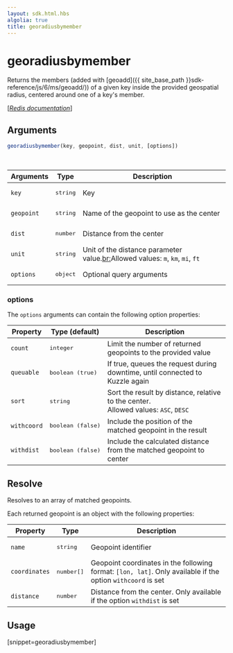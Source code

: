 ```yaml
---
layout: sdk.html.hbs
algolia: true
title: georadiusbymember
---
```


# georadiusbymember

Returns the members (added with [geoadd]({{ site_base_path }}sdk-reference/js/6/ms/geoadd/)) of a given key inside the provided geospatial radius, centered around one of a key's member.

[[_Redis documentation_]](https://redis.io/commands/georadiusbymember)

## Arguments

```js
georadiusbymember(key, geopoint, dist, unit, [options])

```

<br/>

| Arguments    | Type    | Description |
|--------------|---------|-------------|
| `key` | <pre>string</pre> | Key |
| `geopoint` | <pre>string</pre> | Name of the geopoint to use as the center |
| `dist` | <pre>number</pre> | Distance from the center |
| `unit` | <pre>string</pre> | Unit of the distance parameter value.<br:>Allowed values: `m`, `km`, `mi`, `ft` |
| ``options`` | <pre>object</pre> | Optional query arguments |

### options

The `options` arguments can contain the following option properties:

| Property   | Type (default)   | Description                       |
| ---------- | ------- | --------------------------------- |
| `count` | <pre>integer</pre> | Limit the number of returned geopoints to the provided value |
| `queuable` | <pre>boolean (true)</pre> | If true, queues the request during downtime, until connected to Kuzzle again |
| `sort` | <pre>string</pre> | Sort the result by distance, relative to the center.<br/>Allowed values: `ASC`, `DESC` |
| `withcoord` | <pre>boolean (false)</pre> | Include the position of the matched geopoint in the result |
| `withdist` | <pre>boolean (false)</pre> | Include the calculated distance from the matched geopoint to center |

## Resolve

Resolves to an array of matched geopoints.

Each returned geopoint is an object with the following properties:

| Property   | Type   | Description                       |
| ---------- | ------- | --------------------------------- |
| `name` | <pre>string</pre> | Geopoint identifier |
| `coordinates` | <pre>number[]</pre> | Geopoint coordinates in the following format: `[lon, lat]`. Only available if the option `withcoord` is set |
| `distance` | <pre>number</pre> | Distance from the center. Only available if the option `withdist` is set |

## Usage

[snippet=georadiusbymember]

